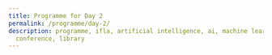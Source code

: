 ```yaml
---
title: Programme for Day 2
permalink: /programme/day-2/
description: programme, ifla, artificial intelligence, ai, machine learning, ml,
  conference, library
---
```

